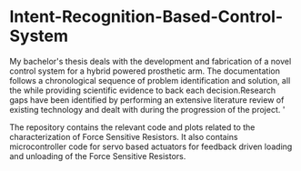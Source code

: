 # Intent-Recognition-Based-Control-System
My bachelor's thesis deals with the development and fabrication of a novel control system for a hybrid powered prosthetic arm. The documentation follows a chronological sequence of problem identification and solution, all the while providing scientific evidence to back each decision.Research gaps have been identified by performing an extensive literature review of existing technology and dealt with during the progression of the project. '

The repository contains the relevant code and plots related to the characterization of Force Sensitive Resistors. 
It also contains microcontroller code for servo based actuators for feedback driven loading and unloading of the Force Sensitive Resistors.

